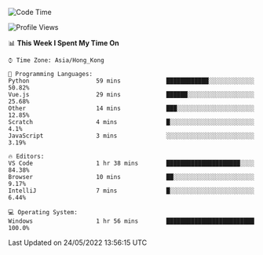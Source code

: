 <!--START_SECTION:waka-->
![Code Time](http://img.shields.io/badge/Code%20Time-14%20hrs%2016%20mins-blue)

![Profile Views](http://img.shields.io/badge/Profile%20Views-626-blue)

📊 **This Week I Spent My Time On** 

```text
⌚︎ Time Zone: Asia/Hong_Kong

💬 Programming Languages: 
Python                   59 mins             ████████████░░░░░░░░░░░░░   50.82% 
Vue.js                   29 mins             ██████░░░░░░░░░░░░░░░░░░░   25.68% 
Other                    14 mins             ███░░░░░░░░░░░░░░░░░░░░░░   12.85% 
Scratch                  4 mins              █░░░░░░░░░░░░░░░░░░░░░░░░   4.1% 
JavaScript               3 mins              ░░░░░░░░░░░░░░░░░░░░░░░░░   3.19%

🔥 Editors: 
VS Code                  1 hr 38 mins        █████████████████████░░░░   84.38% 
Browser                  10 mins             ██░░░░░░░░░░░░░░░░░░░░░░░   9.17% 
IntelliJ                 7 mins              █░░░░░░░░░░░░░░░░░░░░░░░░   6.44%

💻 Operating System: 
Windows                  1 hr 56 mins        █████████████████████████   100.0%

```


 Last Updated on 24/05/2022 13:56:15 UTC
<!--END_SECTION:waka-->
